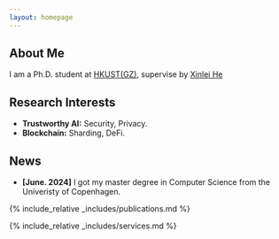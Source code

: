 ```yaml
---
layout: homepage
---
```


## About Me

I am a Ph.D. student at [HKUST(GZ)](https://gz.ust.hk/), supervise by [Xinlei He](https://xinleihe.github.io)

## Research Interests

- **Trustworthy AI:** Security, Privacy.
- **Blockchain:** Sharding, DeFi.

## News

- **[June. 2024]** I got my master degree in Computer Science from the Univeristy of Copenhagen.


{% include_relative _includes/publications.md %}

{% include_relative _includes/services.md %}
